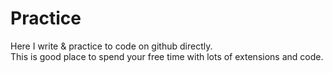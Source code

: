 # Practice

Here I write & practice to code on github directly.<br>
This is good place to spend your free time with lots of extensions and code.
